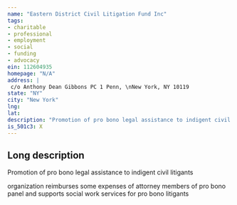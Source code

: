 ```yaml
---
name: "Eastern District Civil Litigation Fund Inc"
tags:
- charitable
- professional
- employment
- social
- funding
- advocacy
ein: 112604935
homepage: "N/A"
address: |
 c/o Anthony Dean Gibbons PC 1 Penn, \nNew York, NY 10119
state: "NY"
city: "New York"
lng: 
lat: 
description: "Promotion of pro bono legal assistance to indigent civil litigants in the united states district court for the eastern district of new york. "
is_501c3: X
---
```


## Long description

Promotion of pro bono legal assistance to indigent civil litigants
  
  organization reimburses some expenses of attorney members of pro bono panel and supports social work services for pro bono litigants
